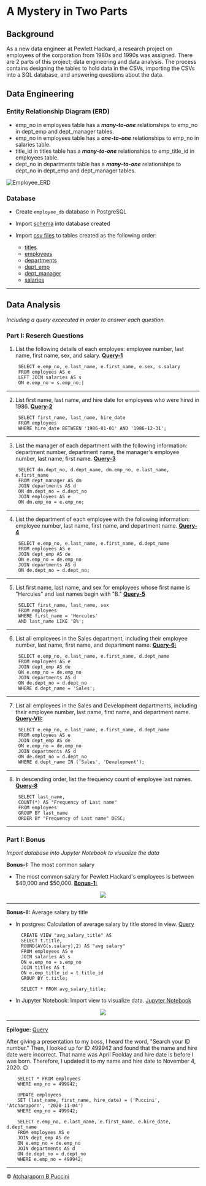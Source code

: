 # A Mystery in Two Parts

## Background

As a new data engineer at Pewlett Hackard, a research project on employees of the corporation from 1980s and 1990s was assigned. There are 2 parts of this project; data engineering and data analysis. The process contains designing the tables to hold data in the CSVs, importing the CSVs into a SQL database, and answering questions about the data. 

## Data Engineering

### Entity Relationship Diagram (ERD)

- emp_no in employees table has a ***many-to-one*** relationships to emp_no in dept_emp and dept_manager tables.
- emp_no in employees table has a ***one-to-one*** relationships to emp_no in salaries table.
- title_id in titles table has a ***many-to-one*** relationships to emp_title_id in employees table.
- dept_no in departments table has a ***many-to-one*** relationships to dept_no in dept_emp and dept_manager tables.


![Employee_ERD](Images/employee_DBD.png)

### Database

- Create `employee_db` database in PostgreSQL 
- Import [schema](EmployeeSQL/employee_schema.sql) into database created
- Import [csv files](Resources) to tables created as the following order:

  * [titles](Resources/titles.csv)
  * [employees](Resources/employees.csv)
  * [departments](Resources/departments.csv)
  * [dept_emp](Resources/dept_emp.csv)
  * [dept_manager](Resources/dept_manager.csv)
  * [salaries](Resources/salaries.csv)

---
## Data Analysis
*Including a query excecuted in order to answer each question.*

### Part I: Reserch Questions
 
1. List the following details of each employee: employee number, last name, first name, sex, and salary. [**Query-1**](EmployeeSQL/Q1.sql) 


        SELECT e.emp_no, e.last_name, e.first_name, e.sex, s.salary
        FROM employees AS e
        LEFT JOIN salaries AS s
        ON e.emp_no = s.emp_no;|


---
2. List first name, last name, and hire date for employees who were hired in 1986. [**Query-2**](EmployeeSQL/Q2.sql) 


        SELECT first_name, last_name, hire_date
        FROM employees
        WHERE hire_date BETWEEN '1986-01-01' AND '1986-12-31';


---
3. List the manager of each department with the following information: department number, department name, the manager's employee number, last name, first name. [**Query-3**](EmployeeSQL/Q3.sql)


        SELECT dm.dept_no, d.dept_name, dm.emp_no, e.last_name, e.first_name
        FROM dept_manager AS dm
        JOIN departments AS d 
        ON dm.dept_no = d.dept_no
        JOIN employees AS e 
        ON dm.emp_no = e.emp_no;


---
4. List the department of each employee with the following information: employee number, last name, first name, and department name. [**Query-4**](EmployeeSQL/Q4.sql)


        SELECT e.emp_no, e.last_name, e.first_name, d.dept_name
        FROM employees AS e
        JOIN dept_emp AS de
        ON e.emp_no = de.emp_no
        JOIN departments AS d
        ON de.dept_no = d.dept_no;


---
5. List first name, last name, and sex for employees whose first name is "Hercules" and last names begin with "B." [**Query-5**](EmployeeSQL/Q5.sql) 


        SELECT first_name, last_name, sex
        FROM employees 
        WHERE first_name = 'Hercules'
        AND last_name LIKE 'B%';


---
6. List all employees in the Sales department, including their employee number, last name, first name, and department name. [**Query-6:**](EmployeeSQL/Q6.sql) 


        SELECT e.emp_no, e.last_name, e.first_name, d.dept_name
        FROM employees AS e
        JOIN dept_emp AS de
        ON e.emp_no = de.emp_no
        JOIN departments AS d
        ON de.dept_no = d.dept_no
        WHERE d.dept_name = 'Sales';


---
7. List all employees in the Sales and Development departments, including their employee number, last name, first name, and department name. [**Query-VII:**](EmployeeSQL/Q7.sql) 


        SELECT e.emp_no, e.last_name, e.first_name, d.dept_name
        FROM employees AS e
        JOIN dept_emp AS de
        ON e.emp_no = de.emp_no
        JOIN departments AS d
        ON de.dept_no = d.dept_no
        WHERE d.dept_name IN ('Sales', 'Development');


---
8. In descending order, list the frequency count of employee last names. [**Query-8**](EmployeeSQL/Q8.sql) 


        SELECT last_name,
        COUNT(*) AS "Frequency of Last name"
        FROM employees
        GROUP BY last_name
        ORDER BY "Frequency of Last name" DESC;


---
### Part I: Bonus
*Import database into Jupyter Notebook to visualize the data*

**Bonus-I:** The most common salary

- The most common salary for Pewlett Hackard's employees is between $40,000 and $50,000. [**Bonus-1:**](https://nbviewer.jupyter.org/github/abpuccini/sql-challenge/blob/main/Employee_DB.ipynb)

<p align="center">
  <img src="Images/salary_range.png">
</p>

---

**Bonus-II:** Average salary by title

- In postgres: Calculation of average salary by title stored in view. [Query](EmployeeSQL/bonus_q2.sql) 


        CREATE VIEW "avg_salary_title" AS
        SELECT t.title,
        ROUND(AVG(s.salary),2) AS "avg salary"
        FROM employees AS e 
        JOIN salaries AS s
        ON e.emp_no = s.emp_no
        JOIN titles AS t
        ON e.emp_title_id = t.title_id
        GROUP BY t.title;

        SELECT * FROM avg_salary_title;


- In Jupyter Notebook: Import view to visualize data. [Jupyter Notebook](https://nbviewer.jupyter.org/github/abpuccini/sql-challenge/blob/main/Employee_DB.ipynb) 

<p align="center">
  <img src="Images/avg_salary_title.png">
</p>

---

**Epilogue:** [Query](EmployeeSQL/bonus-epilogue.sql)

After giving a presentation to my boss, I heard the word, "Search your ID number." Then, I looked up for ID 499942 and found that the name and hire date were incorrect. That name was April Foolday and hire date is before I was born. Therefore, I updated it to my name and hire date to November 4, 2020. :wink:   


        SELECT * FROM employees
        WHERE emp_no = 499942;

        UPDATE employees
        SET (last_name, first_name, hire_date) = ('Puccini', 'Atcharaporn', '2020-11-04')
        WHERE emp_no = 499942;

        SELECT e.emp_no, e.last_name, e.first_name, e.hire_date, d.dept_name
        FROM employees AS e
        JOIN dept_emp AS de
        ON e.emp_no = de.emp_no
        JOIN departments AS d
        ON de.dept_no = d.dept_no
        WHERE e.emp_no = 499942;


---
© [Atcharaporn B Puccini](https://www.linkedin.com/in/atcharaporn-puccini-233614118)